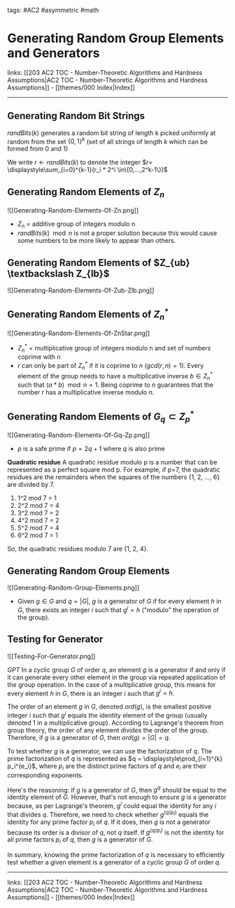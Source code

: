 tags: #AC2 #asymmetric #math

# Generating Random Group Elements and Generators

links:  [[203 AC2 TOC - Number-Theoretic Algorithms and Hardness Assumptions|AC2 TOC - Number-Theoretic Algorithms and Hardness Assumptions]] - [[themes/000 Index|Index]]

---

## Generating Random Bit Strings

$randBits(k)$ generates a random bit string of length k picked uniformly at random from the set $\{0, 1\}^k$ (set of all strings of length $k$ which can be formed from 0 and 1)

We write $r \leftarrow randBits(k)$ to denote the integer $r= \displaystyle\sum_{i=0}^{k-1}(r_i * 2^i \in\{0,...,2^k-1\})$

## Generating Random Elements of $Z_n$

![[Generating-Random-Elements-Of-Zn.png]]

- $Z_n$ = additive group of integers modulo n
- $randBits(k) \mod n$ is not a proper solution because this would cause some numbers to be more likely to appear than others. 


## Generating Random Elements of $Z_{ub} \textbackslash Z_{lb}$

![[Generating-Random-Elements-Of-Zub-Zlb.png]]


## Generating Random Elements of $Z_n^*$

![[Generating-Random-Elements-Of-ZnStar.png]]

- $Z_n^*$ = multiplicative group of integers modulo n and set of numbers coprime with n
- $r$ can only be part of $Z_n^*$ if it is coprime to $n$ ($gcd(r,n) = 1$). Every element of the group needs to have a multiplicative inverse $b \in Z_n^*$ such that $(a*b) \mod n = 1$. Being coprime to $n$ guarantees that the number $r$ has a multiplicative inverse modulo $n$.


## Generating Random Elements of $G_q \subset Z_p^*$

![[Generating-Random-Elements-Of-Gq-Zp.png]]

- $p$ is a safe prime if $p = 2q + 1$ where $q$ is also prime

**Quadratic residue**
A quadratic residue modulo p is a number that can be represented as a perfect square mod p. For example, if p=7, the quadratic residues are the remainders when the squares of the numbers {1, 2, ..., 6} are divided by 7.

1. 1^2 mod 7 = 1
2. 2^2 mod 7 = 4
3. 3^2 mod 7 = 2
4. 4^2 mod 7 = 2
5. 5^2 mod 7 = 4
6. 6^2 mod 7 = 1

So, the quadratic residues modulo 7 are {1, 2, 4}.


## Generating Random Group Elements

![[Generating-Random-Group-Elements.png]]

- Given $g \in G$ and $q = |G|$, $g$ is a generator of $G$ if for every element $h$ in $G$, there exists an integer $i$ such that $g^i = h$ ("modulo" the operation of the group).


## Testing for Generator

![[Testing-For-Generator.png]]

*GPT*
In a cyclic group $G$ of order $q$, an element $g$ is a generator if and only if it can generate every other element in the group via repeated application of the group operation. In the case of a multiplicative group, this means for every element $h$ in $G$, there is an integer $i$ such that $g^i = h$.

The order of an element $g$ in $G$, denoted $ord(g)$, is the smallest positive integer $i$ such that $g^i$ equals the identity element of the group (usually denoted 1 in a multiplicative group). According to Lagrange's theorem from group theory, the order of any element divides the order of the group. Therefore, if $g$ is a generator of $G$, then $ord(g) = |G| = q$.

To test whether $g$ is a generator, we can use the factorization of $q$. The prime factorization of $q$ is represented as $q = \displaystyle\prod_{i=1}^{k} p_i^{e_i}$, where $p_i$ are the distinct prime factors of $q$ and $e_i$ are their corresponding exponents.

Here's the reasoning: if $g$ is a generator of $G$, then $g^q$ should be equal to the identity element of $G$. However, that's not enough to ensure $g$ is a generator because, as per Lagrange's theorem, $g^i$ could equal the identity for any $i$ that divides $q$. Therefore, we need to check whether $g^{(q/p_i)}$ equals the identity for any prime factor $p_i$ of $q$. If it does, then $g$ is not a generator because its order is a divisor of $q$, not $q$ itself. If $g^{(q/p_i)}$ is not the identity for all prime factors $p_i$ of $q$, then $g$ is a generator of $G$.

In summary, knowing the prime factorization of $q$ is necessary to efficiently test whether a given element is a generator of a cyclic group $G$ of order $q$.

---

links:  [[203 AC2 TOC - Number-Theoretic Algorithms and Hardness Assumptions|AC2 TOC - Number-Theoretic Algorithms and Hardness Assumptions]] - [[themes/000 Index|Index]]